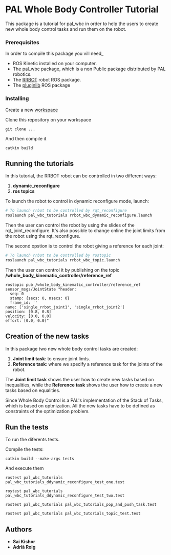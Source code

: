 # PAL Whole Body Controller Tutorial

This package is a tutorial for pal_wbc in order to help the users to create new whole body control tasks and run them on the robot.

### Prerequisites

In order to compile this package you vill need_

* ROS Kinetic installed on your computer.
* The pal_wbc package, which is a non Public package distributed by PAL robotics.
* The [RRBOT](https://github.com/carlosjoserg/rrbot) robot ROS package.
* The [pluginlib](http://wiki.ros.org/pluginlib) ROS package

### Installing

Create a new [workspace](http://wiki.ros.org/catkin/Tutorials/create_a_workspace)

Clone this repository on your workspace

```
git clone ...
```

And then compile it

```
catkin build
```

## Running the tutorials

In this tutorial, the RRBOT robot can be controlled in two different ways:

1. **dynamic_reconfigure**
2. **ros topics**

To launch the robot to control in dynamic reconfigure mode, launch:
```bash
# To launch rrbot to be controlled by rqt_reconfigure
roslaunch pal_wbc_tutorials rrbot_wbc_dynamic_reconfigure.launch
```
Then the user can control the robot by using the slides of the rqt_joint_reconfigure. It's also possible to change online the joint limits from the robot using the rqt_reconfigure.

The second opstion is to control the robot giving a reference for each joint:
```bash
# To launch rrbot to be controlled by rostopic
roslaunch pal_wbc_tutorials rrbot_wbc_topic.launch
```
Then the user can control it by publishing on the topic **/whole_body_kinematic_controller/reference_ref**

```
rostopic pub /whole_body_kinematic_controller/reference_ref sensor_msgs/JointState "header:
  seq: 0
  stamp: {secs: 0, nsecs: 0}
  frame_id: ''
name: ['single_rrbot_joint1', 'single_rrbot_joint2']
position: [0.8, 0.8]
velocity: [0.0, 0.0]
effort: [0.0, 0.0]" 
```

## Creation of the new tasks

In this package two new whole body control tasks are created:

1. **Joint limit task**: to ensure joint limts.
2. **Reference task**: where we specify a reference task for the joints of the robot.

The **Joint limit task** shows the user how to create new tasks based on inequalities, while the **Reference task** shows the user how to create a new tasks based on equalities.

Since Whole Body Control is a PAL's implementation of the Stack of Tasks, which is based on optmization. All the new tasks have to be defined as constraints of the optimization problem.


## Run the tests

To run the diferents tests.

Compile the tests:

```
catkin build --make-args tests
```

And execute them 

```
rostest pal_wbc_tutorials pal_wbc_tutorials_ddynamic_reconfigure_test_one.test
```
```
rostest pal_wbc_tutorials pal_wbc_tutorials_ddynamic_reconfigure_test_two.test
```
```
rostest pal_wbc_tutorials pal_wbc_tutorials_pop_and_push_task.test
```
```
rostest pal_wbc_tutorials pal_wbc_tutorials_topic_test.test
```

## Authors

* **Sai Kishor**
* **Adrià Roig**




